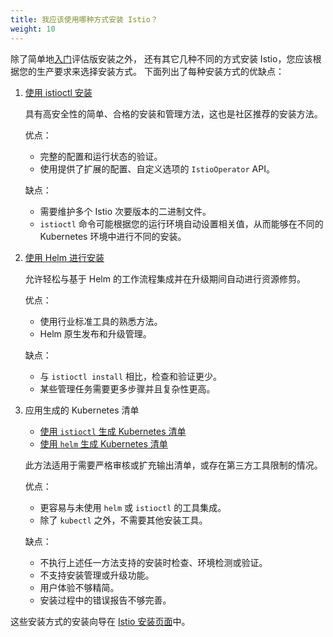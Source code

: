 ```yaml
---
title: 我应该使用哪种方式安装 Istio？
weight: 10
---
```


除了简单地[入门](/zh//docs/setup/getting-started)评估版安装之外，
还有其它几种不同的方式安装 Istio，您应该根据您的生产要求来选择安装方式。
下面列出了每种安装方式的优缺点：

1. [使用 istioctl 安装](/zh/docs/setup/install/istioctl/)

    具有高安全性的简单、合格的安装和管理方法，这也是社区推荐的安装方法。

    优点：

    - 完整的配置和运行状态的验证。
    - 使用提供了扩展的配置、自定义选项的 `IstioOperator` API。

    缺点：

    - 需要维护多个 Istio 次要版本的二进制文件。
    - `istioctl` 命令可能根据您的运行环境自动设置相关值，从而能够在不同的
      Kubernetes 环境中进行不同的安装。

1. [使用 Helm 进行安装](/zh/docs/setup/install/helm/)

    允许轻松与基于 Helm 的工作流程集成并在升级期间自动进行资源修剪。

    优点：

    - 使用行业标准工具的熟悉方法。
    - Helm 原生发布和升级管理。

    缺点：

    - 与 `istioctl install` 相比，检查和验证更少。
    - 某些管理任务需要更多步骤并且复杂性更高。

1. 应用生成的 Kubernetes 清单

    - [使用 `istioctl` 生成 Kubernetes 清单](/zh/docs/setup/install/istioctl/#generate-a-manifest-before-installation)
    - [使用 `helm` 生成 Kubernetes 清单](/zh/docs/setup/install/helm/#generate-a-manifest-before-installation)

    此方法适用于需要严格审核或扩充输出清单，或存在第三方工具限制的情况。

    优点：

    - 更容易与未使用 `helm` 或 `istioctl` 的工具集成。
    - 除了 `kubectl` 之外，不需要其他安装工具。

    缺点：

    - 不执行上述任一方法支持的安装时检查、环境检测或验证。
    - 不支持安装管理或升级功能。
    - 用户体验不够精简。
    - 安装过程中的错误报告不够完善。

这些安装方式的安装向导在 [Istio 安装页面](/zh/docs/setup/install)中。
